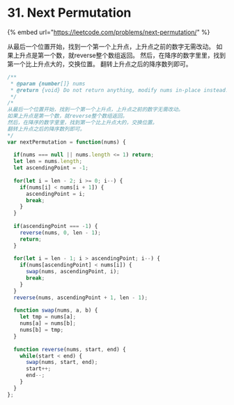 # 31. Next Permutation

{% embed url="https://leetcode.com/problems/next-permutation/" %}

从最后一个位置开始，找到一个第一个上升点，上升点之前的数字无需改动。 如果上升点是第一个数，就reverse整个数组返回。 然后，在降序的数字里里，找到第一个比上升点大的，交换位置。 翻转上升点之后的降序数列即可。

```javascript
/**
 * @param {number[]} nums
 * @return {void} Do not return anything, modify nums in-place instead.
 */
/*
从最后一个位置开始，找到一个第一个上升点，上升点之前的数字无需改动。
如果上升点是第一个数，就reverse整个数组返回。
然后，在降序的数字里里，找到第一个比上升点大的，交换位置。
翻转上升点之后的降序数列即可。
*/
var nextPermutation = function(nums) {
    
  if(nums === null || nums.length <= 1) return;
  let len = nums.length;
  let ascendingPoint = -1;
  
  for(let i = len - 2; i >= 0; i--) {
    if(nums[i] < nums[i + 1]) {
      ascendingPoint = i;
      break;
    }
  }
  
  if(ascendingPoint === -1) {
    reverse(nums, 0, len - 1);
    return;
  }
  
  for(let i = len - 1; i > ascendingPoint; i--) {
    if(nums[ascendingPoint] < nums[i]) {
      swap(nums, ascendingPoint, i);
      break;
    }
  }
  reverse(nums, ascendingPoint + 1, len - 1);
  
  function swap(nums, a, b) {
    let tmp = nums[a];
    nums[a] = nums[b];
    nums[b] = tmp;
  }
  
  function reverse(nums, start, end) {
    while(start < end) {
      swap(nums, start, end);
      start++;
      end--;
    }
  }
};
```

